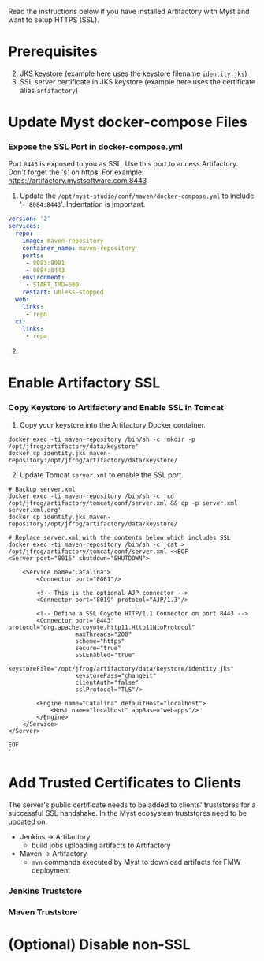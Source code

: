 Read the instructions below if you have installed Artifactory with Myst and want to setup HTTPS (SSL).

# Prerequisites

2. JKS keystore (example here uses the keystore filename `identity.jks`)
3. SSL server certificate in JKS keystore (example here uses the certificate alias `artifactory`)

# Update Myst docker-compose Files

### Expose the SSL Port in docker-compose.yml

Port `8443` is exposed to you as SSL. Use this port to access Artifactory. Don't forget the 's' on http**s**. For example:
https://artifactory.mystsoftware.com:8443

1. Update the `/opt/myst-studio/conf/maven/docker-compose.yml` to include '`- 8084:8443`'. Indentation is important.
```yml
version: '2'
services:
  repo:
    image: maven-repository
    container_name: maven-repository
    ports:
     - 8083:8081
     - 8084:8443
    environment:
     - START_TMO=600
    restart: unless-stopped
  web:
    links:
     - repo
  ci:
    links:
     - repo
```

2. 


# Enable Artifactory SSL

### Copy Keystore to Artifactory and Enable SSL in Tomcat

1. Copy your keystore into the Artifactory Docker container.
```shell
docker exec -ti maven-repository /bin/sh -c 'mkdir -p /opt/jfrog/artifactory/data/keystore'
docker cp identity.jks maven-repository:/opt/jfrog/artifactory/data/keystore/
```

2. Update Tomcat `server.xml` to enable the SSL port.
```shell
# Backup server.xml
docker exec -ti maven-repository /bin/sh -c 'cd /opt/jfrog/artifactory/tomcat/conf/server.xml && cp -p server.xml server.xml.org'
docker cp identity.jks maven-repository:/opt/jfrog/artifactory/data/keystore/

# Replace server.xml with the contents below which includes SSL
docker exec -ti maven-repository /bin/sh -c 'cat > /opt/jfrog/artifactory/tomcat/conf/server.xml <<EOF
<Server port="8015" shutdown="SHUTDOWN">

    <Service name="Catalina">
        <Connector port="8081"/>

        <!-- This is the optional AJP connector -->
        <Connector port="8019" protocol="AJP/1.3"/>

        <!-- Define a SSL Coyote HTTP/1.1 Connector on port 8443 -->
        <Connector port="8443" protocol="org.apache.coyote.http11.Http11NioProtocol"
                   maxThreads="200"
                   scheme="https"
                   secure="true"
                   SSLEnabled="true"
                   keystoreFile="/opt/jfrog/artifactory/data/keystore/identity.jks"
                   keystorePass="changeit"
                   clientAuth="false"
                   sslProtocol="TLS"/>

        <Engine name="Catalina" defaultHost="localhost">
            <Host name="localhost" appBase="webapps"/>
        </Engine>
    </Service>
</Server>

EOF
'
```

# Add Trusted Certificates to Clients

The server's public certificate needs to be added to clients' truststores for a successful SSL handshake. In the Myst ecosystem truststores need to be updated on:
* Jenkins -> Artifactory
	* build jobs uploading artifacts to Artifactory
* Maven -> Artifactory
	* `mvn` commands executed by Myst to download artifacts for FMW deployment

### Jenkins Truststore



### Maven Truststore



# (Optional) Disable non-SSL


